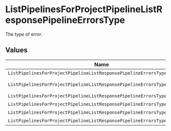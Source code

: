 # ListPipelinesForProjectPipelineListResponsePipelineErrorsType

The type of error.


## Values

| Name                                                                       | Value                                                                      |
| -------------------------------------------------------------------------- | -------------------------------------------------------------------------- |
| `ListPipelinesForProjectPipelineListResponsePipelineErrorsTypeConfig`      | config                                                                     |
| `ListPipelinesForProjectPipelineListResponsePipelineErrorsTypeConfigFetch` | config-fetch                                                               |
| `ListPipelinesForProjectPipelineListResponsePipelineErrorsTypeTimeout`     | timeout                                                                    |
| `ListPipelinesForProjectPipelineListResponsePipelineErrorsTypePermission`  | permission                                                                 |
| `ListPipelinesForProjectPipelineListResponsePipelineErrorsTypeOther`       | other                                                                      |
| `ListPipelinesForProjectPipelineListResponsePipelineErrorsTypePlan`        | plan                                                                       |